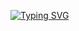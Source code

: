 [![Typing SVG](https://readme-typing-svg.demolab.com/?lines=Hello;My+Name+Is+Ilnaz+Sharifi)](https://www.linkedin.com/in/ilnaz-sharifi-1b05891b4/)

